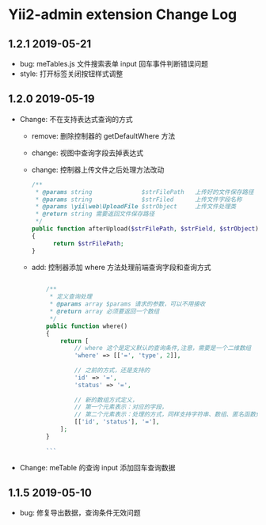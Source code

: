 Yii2-admin extension Change Log
===============================

1.2.1 2019-05-21
----------------

- bug: meTables.js 文件搜索表单 input 回车事件判断错误问题
- style: 打开标签关闭按钮样式调整  

1.2.0 2019-05-19
----------------

- Change: 不在支持表达式查询的方式
    - remove: 删除控制器的 getDefaultWhere 方法
    - change: 视图中查询字段去掉表达式
    - change: 控制器上传文件之后处理方法改动
        ```php
        /**
         * @params string              $strFilePath   上传好的文件保存路径
         * @params string              $strFiled      上传文件字段名称
         * @params \yii\web\UploadFile $strObject     上传文件处理类
         * @return string 需要返回文件保存路径
         */
        public function afterUpload($strFilePath, $strField, $strObject)
        {
              return $strFilePath;
        }
    
        ```
    - add: 控制器添加 where 方法处理前端查询字段和查询方式
        
        ```php
              
            /**
             * 定义查询处理
             * @params array $params 请求的参数，可以不用接收
             * @return array 必须要返回一个数组
             */
            public function where()
            {
                return [
                    // where 这个是定义默认的查询条件,注意，需要是一个二维数组
                    'where' => [['=', 'type', 2]],
                    
                    // 之前的方式，还是支持的
                    'id' => '=',
                    'status' => '=',
                    
                    // 新的数组方式定义，
                    // 第一个元素表示：对应的字段，
                    // 第二个元素表示：处理的方式，同样支持字符串、数组、匿名函数处理方式
                    [['id', 'status'], '='],
                ];
            }
          
            ```
    
- Change: meTable 的查询 input 添加回车查询数据

1.1.5   2019-05-10
------------------

- bug: 修复导出数据，查询条件无效问题   